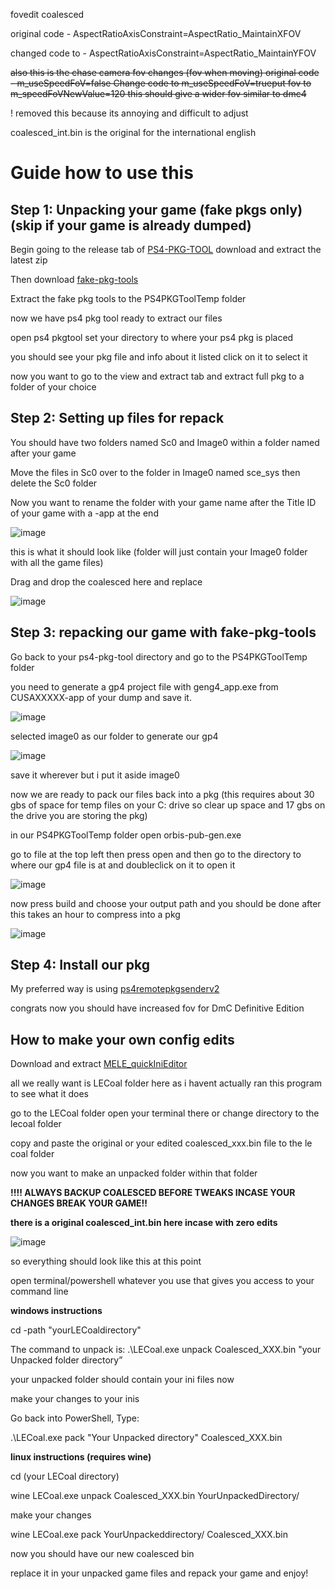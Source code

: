 fovedit coalesced

original code - AspectRatioAxisConstraint=AspectRatio_MaintainXFOV

changed code to - AspectRatioAxisConstraint=AspectRatio_MaintainYFOV

~~also this is the chase camera fov changes (fov when moving) original code - m_useSpeedFoV=false  Change code to m_useSpeedFoV=trueput fov  to m_speedFoVNewValue=120 this should give a wider fov similar to dmc4~~

! removed this because its annoying and difficult to adjust

coalesced_int.bin is the original for the international english

# Guide how to use this 

Step 1: Unpacking your game (fake pkgs only) (skip if your game is already dumped)
-
Begin going to the release tab of [PS4-PKG-TOOL](https://github.com/pearlxcore/PS4-PKG-Tool) download and extract the latest zip

Then download [fake-pkg-tools](https://github.com/CyB1K/PS4-Fake-PKG-Tools-3.87)

Extract the fake pkg tools to the PS4PKGToolTemp folder

now we have ps4 pkg tool ready to extract our files

open ps4 pkgtool set your directory to where your ps4 pkg is placed

you should see your pkg file and info about it listed click on it to select it

now you want to go to the view and extract tab and extract full pkg to a folder of your choice

Step 2: Setting up files for repack
-
You should have two folders named Sc0 and Image0 within a folder named after your game

Move the files in Sc0 over to the folder in Image0 named sce_sys then delete the Sc0 folder

Now you want to rename the folder with your game name after the Title ID of your game with a -app at the end

![image](https://github.com/user-attachments/assets/a419d7e8-f1bc-4c4e-9549-8d0fe7b9401c)

this is what it should look like (folder will just contain your Image0 folder with all the game files)

Drag and drop the coalesced here and replace

![image](https://github.com/user-attachments/assets/6e7fec38-e320-4e97-a684-7393ce715d53)

Step 3: repacking our game with fake-pkg-tools
-
Go back to your ps4-pkg-tool directory and go to the PS4PKGToolTemp folder 

you need to generate a gp4 project file with geng4_app.exe from CUSAXXXXX-app of your dump and save it.

![image](https://github.com/user-attachments/assets/d35589db-f9fc-40a9-aefa-3d61a9c90cbf)

selected image0 as our folder to generate our gp4

![image](https://github.com/user-attachments/assets/b8b92256-6673-44d6-8a16-a2f08f6a94e4)

save it wherever but i put it aside image0

now we are ready to pack our files back into a pkg (this requires about 30 gbs of space for temp files on your C: drive so clear up space and 17 gbs on the drive you are storing the pkg)

in our PS4PKGToolTemp folder open orbis-pub-gen.exe

go to file at the top left then press open and then go to the directory to where our gp4 file is at and doubleclick on it to open it 

![image](https://github.com/user-attachments/assets/4c249d3f-85b0-4613-afae-398dec6663c1)

now press build and choose your output path and you should be done after this takes an hour to compress into a pkg

![image](https://github.com/user-attachments/assets/5cfeaf22-79ea-4109-a10f-68abf7bb1580)

Step 4: Install our pkg
-
My preferred way is using [ps4remotepkgsenderv2](https://github.com/Gkiokan/ps4-remote-pkg-sender)

congrats now you should have increased fov for DmC Definitive Edition

How to make your own config edits
---
Download and extract [MELE_quickIniEditor](https://github.com/AYasinAkalin/MELE_quickIniEditor)

all we really want is LECoal folder here as i havent actually ran this program to see what it does

go to the LECoal folder open your terminal there or change directory to the lecoal folder

copy and paste the original or your edited coalesced_xxx.bin file to the le coal folder

now you want to make an unpacked folder within that folder

**!!!! ALWAYS BACKUP COALESCED BEFORE TWEAKS INCASE YOUR CHANGES BREAK YOUR GAME!!**

**there is a original coalesced_int.bin here incase with zero edits**

![image](https://github.com/user-attachments/assets/1b6e6563-c6f2-495c-a392-cc7f2b1ce01e)

so everything should look like this at this point

open terminal/powershell whatever you use that gives you access to your command line 

**windows instructions** 

cd -path "yourLECoaldirectory"

The command to unpack is:
.\LECoal.exe unpack Coalesced_XXX.bin "your Unpacked folder directory”

your unpacked folder should contain your ini files now

make your changes to your inis 

Go back into PowerShell, Type:

.\LECoal.exe pack "Your Unpacked directory" Coalesced_XXX.bin

**linux instructions (requires wine)**

cd (your LECoal directory)

wine LECoal.exe unpack Coalesced_XXX.bin YourUnpackedDirectory/

make your changes

wine LECoal.exe pack YourUnpackeddirectory/ Coalesced_XXX.bin

now you should have our new coalesced bin 

replace it in your unpacked game files and repack your game and enjoy!

